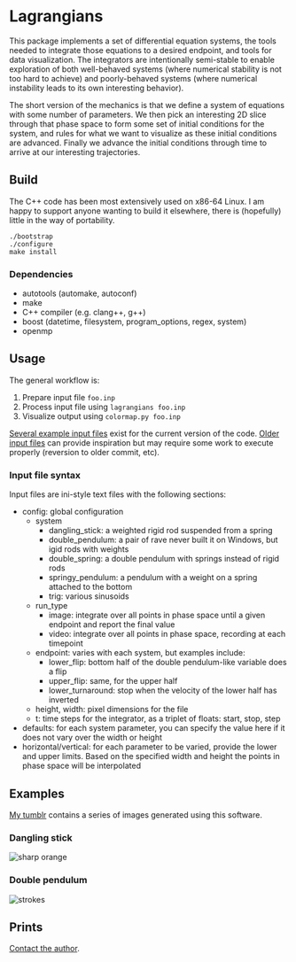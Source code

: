# Lagrangians
This package implements a set of differential equation systems, the tools needed to integrate those equations to a desired endpoint, and tools for data visualization. The integrators are intentionally semi-stable to enable exploration of both well-behaved systems (where numerical stability is not too hard to achieve) and poorly-behaved systems (where numerical instability leads to its own interesting behavior).

The short version of the mechanics is that we define a system of equations with some number of parameters. We then pick an interesting 2D slice through that phase space to form some set of initial conditions for the system, and rules for what we want to visualize as these initial conditions are advanced. Finally we advance the initial conditions through time to arrive at our interesting trajectories.

## Build
The C++ code has been most extensively used on x86-64 Linux. I am happy to support anyone wanting to build it elsewhere, there is (hopefully) little in the way of portability.
```
./bootstrap
./configure
make install
```
### Dependencies
* autotools (automake, autoconf)
* make
* C++ compiler (e.g. clang++, g++)
* boost (datetime, filesystem, program_options, regex, system)
* openmp

## Usage
The general workflow is:
1. Prepare input file `foo.inp`
2. Process input file using `lagrangians foo.inp`
3. Visualize output using `colormap.py foo.inp`

[Several example input files](run.v2?raw=True) exist for the current version of the code. [Older input files](run.v1?raw=True) can provide inspiration but may require some work to execute properly (reversion to older commit, etc).

### Input file syntax
Input files are ini-style text files with the following sections:
* config: global configuration
  * system
    * dangling_stick: a weighted rigid rod suspended from a spring
    * double_pendulum: a pair of rave never built it on Windows, but igid rods with weights
    * double_spring: a double pendulum with springs instead of rigid rods
    * springy_pendulum: a pendulum with a weight on a spring attached to the bottom
    * trig: various sinusoids
  * run_type
    * image: integrate over all points in phase space until a given endpoint and report the final value
    * video: integrate over all points in phase space, recording at each timepoint
  * endpoint: varies with each system, but examples include:
    * lower_flip: bottom half of the double pendulum-like variable does a flip
    * upper_flip: same, for the upper half
    * lower_turnaround: stop when the velocity of the lower half has inverted
  * height, width: pixel dimensions for the file
  * t: time steps for the integrator, as a triplet of floats: start, stop, step
* defaults: for each system parameter, you can specify the value here if it does not vary over the width or height
* horizontal/vertical: for each parameter to be varied, provide the lower and upper limits. Based on the specified width and height the points in phase space will be interpolated

## Examples
[My tumblr](https://differentialart.tumblr.com) contains a series of images generated using this software.

### Dangling stick
![sharp orange](https://66.media.tumblr.com/e56d5520a6bff5c107a46472e6fc26bd/tumblr_oprg3ctfxl1w5gu6mo1_1280.png)

### Double pendulum
![strokes](https://66.media.tumblr.com/445da890191dd152cb4d68a02c687ba0/tumblr_on2dx7qyB61w5gu6mo1_1280.png)

## Prints
[Contact the author](https://github.com/tsbischof).
